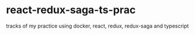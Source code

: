 # react-redux-saga-ts-prac
tracks of my practice using docker, react, redux, redux-saga and typescript
